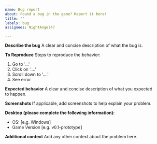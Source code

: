 ```yaml
---
name: Bug report
about: Found a bug in the game? Report it here!
title: ''
labels: bug
assignees: NightAngel47

---
```


**Describe the bug**
A clear and concise description of what the bug is.

**To Reproduce**
Steps to reproduce the behavior:
1. Go to '...'
2. Click on '....'
3. Scroll down to '....'
4. See error

**Expected behavior**
A clear and concise description of what you expected to happen.

**Screenshots**
If applicable, add screenshots to help explain your problem.

**Desktop (please complete the following information):**
 - OS: [e.g. Windows]
 - Game Version [e.g. v0.1-prototype]

**Additional context**
Add any other context about the problem here.
